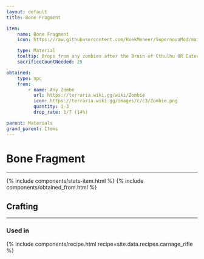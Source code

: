 ```yaml
---
layout: default
title: Bone Fragment

item:
    name: Bone Fragment
    icon: https://raw.githubusercontent.com/KoekMeneer/SupernovaMod/main/Content/Items/Materials/BoneFragment.png

    type: Material
    tooltip: Drops from any zombies after the Brain of Cthulhu OR Eater of Worlds is defeated.
    sacrificeCountNeeded: 25

obtained: 
    type: npc
    from: 
        - name: Any Zombe
          url: https://terraria.wiki.gg/wiki/Zombie
          icon: https://terraria.wiki.gg/images/c/c3/Zombie.png
          quantity: 1-3
          drop_rate: 1/7 (14%)

parent: Materials
grand_parent: Items
---
```


# Bone Fragment
---
{% include components/stats-item.html %}
{% include components/obtained_from.html %}

## Crafting
---
### Used in
{% include components/recipe.html recipe=site.data.recipes.carnage_rifle %}